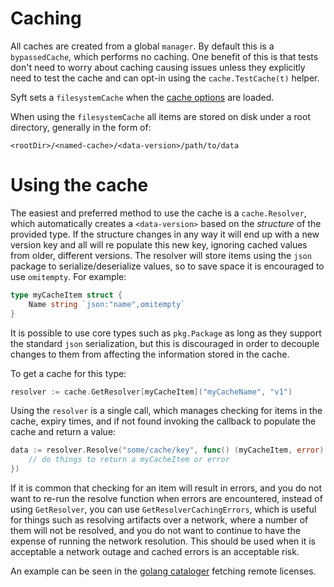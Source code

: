 # Caching

All caches are created from a global `manager`. By default this is a `bypassedCache`, which performs no caching.
One benefit of this is that tests don't need to worry about caching causing issues unless they explicitly need
to test the cache and can opt-in using the `cache.TestCache(t)` helper.

Syft sets a `filesystemCache` when the [cache options](../../cmd/syft/internal/options/cache.go) are loaded.

When using the `filesystemCache` all items are stored on disk under a root directory, generally in the form of:
```
<rootDir>/<named-cache>/<data-version>/path/to/data
```

# Using the cache

The easiest and preferred method to use the cache is a `cache.Resolver`, which automatically creates a `<data-version>`
based on the _structure_ of the provided type.
If the structure changes in any way it will end up with a new version key and all will re populate this new key,
ignoring cached values from older, different versions.
The resolver will store items using the `json` package to serialize/deserialize values, so to save space
it is encouraged to use `omitempty`. For example:

```go
type myCacheItem struct {
	Name string `json:"name",omitempty`
}
```

It is possible to use core types such as `pkg.Package` as long as they support the standard `json` serialization,
but this is discouraged in order to decouple changes to them from affecting the information stored in the cache.

To get a cache for this type:
```go
resolver := cache.GetResolver[myCacheItem]("myCacheName", "v1")
```

Using the `resolver` is a single call, which manages checking for items in the cache, expiry times,
and if not found invoking the callback to populate the cache and return a value:
```go
data := resolver.Resolve("some/cache/key", func() (myCacheItem, error) {
	// do things to return a myCacheItem or error
})
```

If it is common that checking for an item will result in errors, and you do not want to re-run the resolve function
when errors are encountered, instead of using `GetResolver`, you can use `GetResolverCachingErrors`, which is useful
for things such as resolving artifacts over a network, where a number of them will not be resolved, and you do not want
to continue to have the expense of running the network resolution. This should be used when it is acceptable a network
outage and cached errors is an acceptable risk.

An example can be seen in the [golang cataloger](../../syft/pkg/cataloger/golang/licenses.go) fetching remote licenses.
